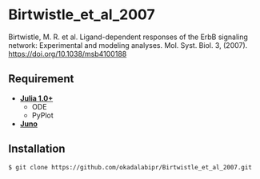 # Birtwistle_et_al_2007
Birtwistle, M. R. et al. Ligand-dependent responses of the ErbB signaling network: Experimental and modeling analyses. Mol. Syst. Biol. 3, (2007). https://doi.org/10.1038/msb4100188

## Requirement
- **[Julia 1.0+](https://julialang.org)**
  - ODE
  - PyPlot
- **[Juno](http://junolab.org)**

## Installation

    $ git clone https://github.com/okadalabipr/Birtwistle_et_al_2007.git
